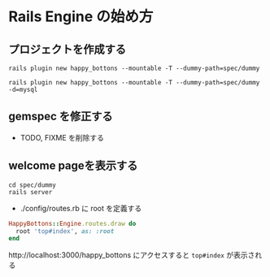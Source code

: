 # Rails Engine の始め方
## プロジェクトを作成する
```
rails plugin new happy_bottons --mountable -T --dummy-path=spec/dummy
```

```
rails plugin new happy_bottons --mountable -T --dummy-path=spec/dummy -d=mysql
```

## gemspec を修正する
* TODO, FIXME を削除する

## welcome pageを表示する
```
cd spec/dummy
rails server
```

* ./config/routes.rb に root を定義する

```ruby
HappyBottons::Engine.routes.draw do
  root 'top#index', as: :root
end
```


http://localhost:3000/happy_bottons にアクセスすると `top#index` が表示される
